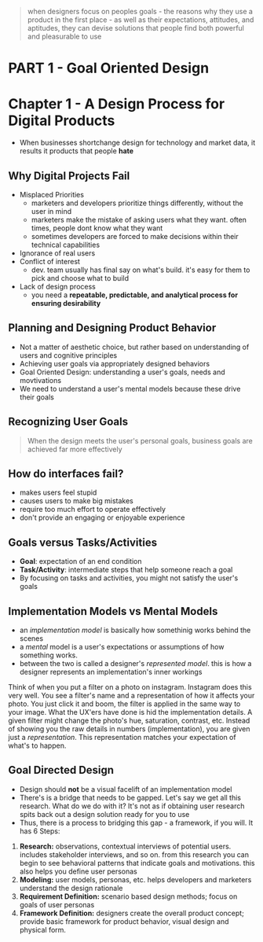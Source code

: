 > when designers focus on peoples goals - the reasons why they use a product in the first place - as well as their expectations, attitudes, and aptitudes, they can devise solutions that people find both powerful and pleasurable to use

# PART 1 - Goal Oriented Design
# Chapter 1 - A Design Process for Digital Products
* When businesses shortchange design for technology and market data, it results it products that people **hate**

## Why Digital Projects Fail
* Misplaced Priorities
  - marketers and developers prioritize things differently, without the user in mind
  - marketers make the mistake of asking users what they want. often times, people dont know what they want
  - sometimes developers are forced to make decisions within their technical capabilities
* Ignorance of real users
* Conflict of interest
  - dev. team usually has final say on what's build. it's easy for them to pick and choose what to build
* Lack of design process
  - you need a **repeatable, predictable, and analytical process for ensuring desirability**

## Planning and Designing Product Behavior
* Not a matter of aesthetic choice, but rather based on understanding of users and cognitive principles
* Achieving user goals via appropriately designed behaviors
* Goal Oriented Design: understanding a user's goals, needs and movtivations
* We need to understand a user's mental models because these drive their goals

## Recognizing User Goals

> When the design meets the user's personal goals, business goals are achieved far more effectively

## How do interfaces fail?
* makes users feel stupid
* causes users to make big mistakes
* require too much effort to operate effectively
* don't provide an engaging or enjoyable experience

## Goals versus Tasks/Activities
* __Goal__: expectation of an end condition
* __Task/Activity__: intermediate steps that help someone reach a goal
* By focusing on tasks and activities, you might not satisfy the user's goals

## Implementation Models vs Mental Models
* an *implementation model* is basically how somethinig works behind the scenes
* a *mental* model is a user's expectations or assumptions of how something works.
* between the two is called a designer's *represented model*. this is how a designer represents an implementation's inner workings

Think of when you put a filter on a photo on instagram. Instagram does this very well. You see a filter's name and a representation of how it affects your photo. You just click it and boom, the filter is applied in the same way to your image. What the UX'ers have done is hid the implementation details. A given filter might change the photo's hue, saturation, contrast, etc. Instead of showing you the raw details in numbers (implementation), you are given just a *representation*. This representation matches your expectation of what's to happen.

## Goal Directed Design
* Design should **not** be a visual facelift of an implementation model
* There's is a bridge that needs to be gapped. Let's say we get all this research. What do we do with it? It's not as if obtaining user research spits back out a design solution ready for you to use
* Thus, there is a process to bridging this gap - a framework, if you will. It has 6 Steps:

1. __Research:__ observations, contextual interviews of potential users. includes stakeholder interviews, and so on. from this research you can begin to see behavioral patterns that indicate goals and motivations. this also helps you define user personas
2. __Modeling:__ user models, personas, etc. helps developers and marketers understand the design rationale
3. __Requirement Definition:__ scenario based design methods; focus on goals of user personas
4. __Framework Definition:__ designers create the overall product concept; provide basic framework for product behavior, visual design and physical form.
